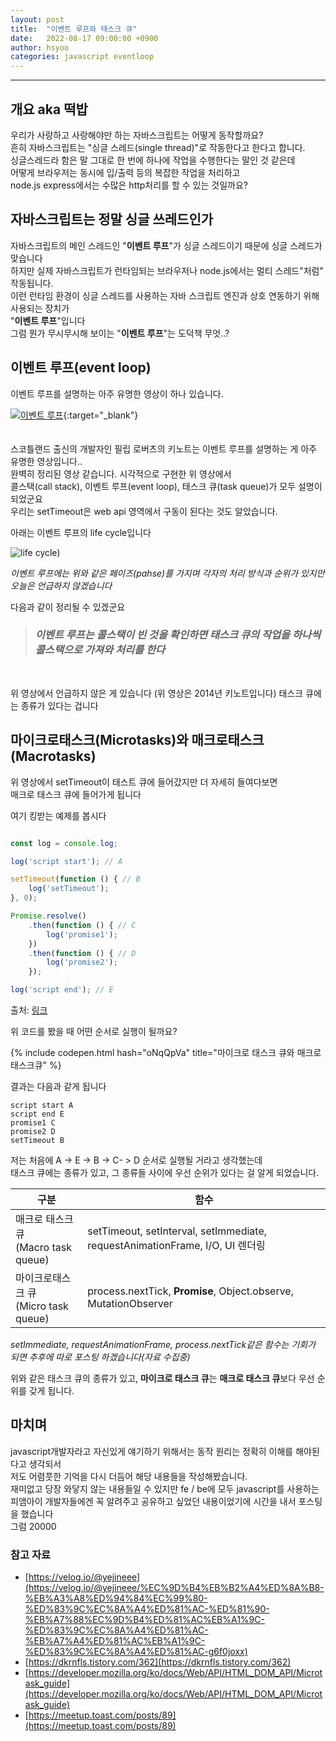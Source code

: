 ```yaml
---
layout: post
title:  "이벤트 루프와 태스크 큐"
date:   2022-08-17 09:00:00 +0900
author: hsyoo
categories: javascript eventloop
---
```

<hr/>

## 개요 aka 떡밥
우리가 사랑하고 사랑해야만 하는 자바스크립트는 어떻게 동작할까요?  
흔히 자바스크립트는 "싱글 스레드(single thread)"로 작동한다고 한다고 합니다.  
싱글스레드라 함은 말 그대로 한 번에 하나에 작업을 수행한다는 말인 것 같은데  
어떻게 브라우저는 동시에 입/출력 등의 복잡한 작업을 처리하고   
node.js express에서는 수많은 http처리를 할 수 있는 것일까요? 

## 자바스크립트는 정말 싱글 쓰레드인가

자바스크립트의 메인 스레드인 "**이벤트 루프**"가 싱글 스레드이기 때문에 싱글 스레드가 맞습니다  
하지만 실제 자바스크립트가 런타임되는 브라우저나 node.js에서는 멀티 스레드"처럼" 작동됩니다.  
이런 런타임 환경이 싱글 스레드를 사용하는 자바 스크립트 엔진과 상호 연동하기 위해 사용되는 장치가  
"**이벤트 루프**"입니다  
그럼 뭔가 무시무시해 보이는 "**이벤트 루프**"는 도덕책 무엇..?

## 이벤트 루프(event loop)

이벤트 루프를 설명하는 아주 유명한 영상이 하나 있습니다.  

[![이벤트 루프](https://img.youtube.com/vi/8aGhZQkoFbQ/0.jpg)](https://www.youtube.com/watch?v=8aGhZQkoFbQ){:target="_blank"}
<br/>
<br/>
<br/>
스코틀랜드 출신의 개발자인 필립 로버츠의 키노트는 이벤트 루프를 설명하는 게 아주 유명한 영상입니다..  
완벽히 정리된 영상 같습니다. 시각적으로 구현한 위 영상에서  
콜스택(call stack), 이벤트 루프(event loop), 태스크 큐(task queue)가 모두 설명이 되었군요  
우리는 setTimeout은 web api 영역에서 구동이 된다는 것도 알았습니다.

아래는 이벤트 루프의 life cycle입니다

![life cycle](https://evan-moon.github.io/static/dfece5e35b7d9e50b6eac8adb1a348b8/6af66/nodejs-event-loop-phase.png))

_이벤트 루프에는 위와 같은 페이즈(pahse)를 가지며 각자의 처리 방식과 순위가 있지만 오늘은 언급하지 않겠습니다_

다음과 같이 정리될 수 있겠군요
> ### _이벤트 루프는 콜스택이 빈 것을 확인하면 태스크 큐의 작업을 하나씩 콜스택으로 가져와 처리를 한다_ ###

<br/>

위 영상에서 언급하지 않은 게 있습니다 (위 영상은 2014년 키노트입니다)
태스크 큐에는 종류가 있다는 겁니다  

## 마이크로태스크(Microtasks)와 매크로태스크(Macrotasks)

위 영상에서 setTimeout이 태스트 큐에 들어갔지만 더 자세히 들여다보면  
매크로 태스크 큐에 들어가게 됩니다  

여기 킹받는 예제를 봅시다

```javascript

const log = console.log;

log('script start'); // A

setTimeout(function () { // B
    log('setTimeout');
}, 0);

Promise.resolve()
    .then(function () { // C
        log('promise1');
    })
    .then(function () { // D
        log('promise2');
    });

log('script end'); // E
```
출처: [링크](https://velog.io/@yejineee/%EC%9D%B4%EB%B2%A4%ED%8A%B8-%EB%A3%A8%ED%94%84%EC%99%80-%ED%83%9C%EC%8A%A4%ED%81%AC-%ED%81%90-%EB%A7%88%EC%9D%B4%ED%81%AC%EB%A1%9C-%ED%83%9C%EC%8A%A4%ED%81%AC-%EB%A7%A4%ED%81%AC%EB%A1%9C-%ED%83%9C%EC%8A%A4%ED%81%AC-g6f0joxx)

위 코드를 봤을 때 어떤 순서로 실행이 될까요?

{% include codepen.html hash="oNqQpVa" title="마이크로 태스크 큐와 매크로 태스크큐" %}

결과는 다음과 같게 됩니다

```
script start A
script end E
promise1 C
promise2 D
setTimeout B

```

저는 처음에 A -> E -> B -> C- > D 순서로 실행될 거라고 생각했는데  
태스크 큐에는 종류가 있고, 그 종류들 사이에 우선 순위가 있다는 걸 알게 되었습니다.  

|구분|함수|
|---|---|
|매크로 태스크 큐<br/>(Macro task queue)|setTimeout, setInterval, setImmediate, requestAnimationFrame, I/O, UI 렌더링|
|마이크로태스크 큐<br/>(Micro task queue)|process.nextTick, **Promise**, Object.observe, MutationObserver|

_setImmediate, requestAnimationFrame, process.nextTick같은 함수는 기회가 되면 추후에 따로 포스팅 하겠습니다(자료 수집중)_

위와 같은 태스크 큐의 종류가 있고,
**마이크로 태스크 큐**는 **매크로 태스크 큐**보다 우선 순위를 갖게 됩니다.

## 마치며
javascript개발자라고 자신있게 얘기하기 위해서는 동작 원리는 정확히 이해를 해야된다고 생각되서  
저도 어렴풋한 기억을 다시 더듬어 해당 내용들을 작성해봤습니다.  
재미없고 당장 와닿지 않는 내용들일 수 있지만 fe / be에 모두 javascript를 사용하는  
피앰아이 개발자들에겐 꼭 알려주고 공유하고 싶었던 내용이었기에 시간을 내서 포스팅을 했습니다  
그럼 20000

### 참고 자료
 - [https://velog.io/@yejineee](https://velog.io/@yejineee/%EC%9D%B4%EB%B2%A4%ED%8A%B8-%EB%A3%A8%ED%94%84%EC%99%80-%ED%83%9C%EC%8A%A4%ED%81%AC-%ED%81%90-%EB%A7%88%EC%9D%B4%ED%81%AC%EB%A1%9C-%ED%83%9C%EC%8A%A4%ED%81%AC-%EB%A7%A4%ED%81%AC%EB%A1%9C-%ED%83%9C%EC%8A%A4%ED%81%AC-g6f0joxx)
 - [https://dkrnfls.tistory.com/362](https://dkrnfls.tistory.com/362)
 - [https://developer.mozilla.org/ko/docs/Web/API/HTML_DOM_API/Microtask_guide](https://developer.mozilla.org/ko/docs/Web/API/HTML_DOM_API/Microtask_guide)
 - [https://meetup.toast.com/posts/89](https://meetup.toast.com/posts/89)
